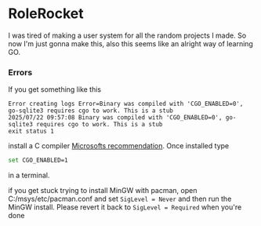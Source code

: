 # RoleRocket
I was tired of making a user system for all the random projects I made. So now I'm just gonna make this, also this seems like an alright way of learning GO.

### Errors
If you get something like this
```
Error creating logs Error=Binary was compiled with 'CGO_ENABLED=0', go-sqlite3 requires cgo to work. This is a stub
2025/07/22 09:57:08 Binary was compiled with 'CGO_ENABLED=0', go-sqlite3 requires cgo to work. This is a stub
exit status 1
```
install a C compiler [Microsofts recommendation](https://code.visualstudio.com/docs/cpp/config-mingw). Once installed type
```bash
set CGO_ENABLED=1
```
in a terminal.

if you get stuck trying to install MinGW with pacman, open C:/msys/etc/pacman.conf and set `SigLevel = Never` and then run the MinGW install. Please revert it back to `SigLevel = Required` when you're done